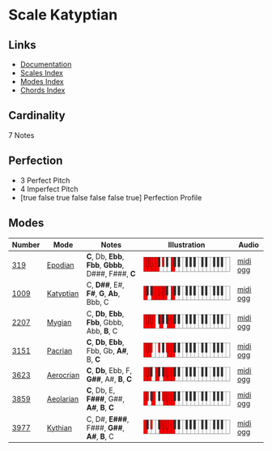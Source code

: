 # Scale Katyptian

## Links

- [Documentation](index.md)
- [Scales Index](Scales.md)
- [Modes Index](Modes.md)
- [Chords Index](Chords.md)

## Cardinality

7 Notes

## Perfection

- 3 Perfect Pitch
- 4 Imperfect Pitch
- [true false true false false false true] Perfection Profile

## Modes

| Number | Mode | Notes | Illustration | Audio |
|--------|------|-------|--------------|-------|
| [319](https://ianring.com/musictheory/scales/319) | [Epodian](ModeEpodian.md) | **C**, Db, **Ebb**, **Fbb**, **Gbbb**, D###, F###, **C** | ![CNaturalEpodian](ModeCNaturalEpodian.png) | [midi](ModeCNaturalEpodian.mid) [ogg](ModeCNaturalEpodian.ogg) | 
| [1009](https://ianring.com/musictheory/scales/1009) | [Katyptian](ModeKatyptian.md) | C, **D##**, E#, **F#**, **G**, **Ab**, Bbb, C | ![CNaturalKatyptian](ModeCNaturalKatyptian.png) | [midi](ModeCNaturalKatyptian.mid) [ogg](ModeCNaturalKatyptian.ogg) | 
| [2207](https://ianring.com/musictheory/scales/2207) | [Mygian](ModeMygian.md) | C, **Db**, **Ebb**, **Fbb**, Gbbb, Abb, **B**, C | ![CNaturalMygian](ModeCNaturalMygian.png) | [midi](ModeCNaturalMygian.mid) [ogg](ModeCNaturalMygian.ogg) | 
| [3151](https://ianring.com/musictheory/scales/3151) | [Pacrian](ModePacrian.md) | **C**, **Db**, **Ebb**, Fbb, Gb, **A#**, B, **C** | ![CNaturalPacrian](ModeCNaturalPacrian.png) | [midi](ModeCNaturalPacrian.mid) [ogg](ModeCNaturalPacrian.ogg) | 
| [3623](https://ianring.com/musictheory/scales/3623) | [Aerocrian](ModeAerocrian.md) | **C**, **Db**, Ebb, F, **G##**, A#, **B**, **C** | ![CNaturalAerocrian](ModeCNaturalAerocrian.png) | [midi](ModeCNaturalAerocrian.mid) [ogg](ModeCNaturalAerocrian.ogg) | 
| [3859](https://ianring.com/musictheory/scales/3859) | [Aeolarian](ModeAeolarian.md) | **C**, Db, E, **F###**, G##, **A#**, **B**, **C** | ![CNaturalAeolarian](ModeCNaturalAeolarian.png) | [midi](ModeCNaturalAeolarian.mid) [ogg](ModeCNaturalAeolarian.ogg) | 
| [3977](https://ianring.com/musictheory/scales/3977) | [Kythian](ModeKythian.md) | C, D#, **E###**, F###, **G##**, **A#**, **B**, C | ![CNaturalKythian](ModeCNaturalKythian.png) | [midi](ModeCNaturalKythian.mid) [ogg](ModeCNaturalKythian.ogg) | 
